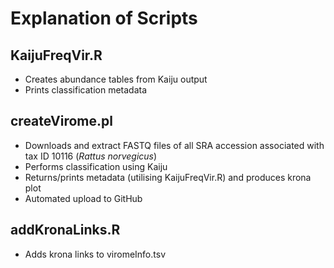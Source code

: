 # Explanation of Scripts

## KaijuFreqVir.R
* Creates abundance tables from Kaiju output
* Prints classification metadata

## createVirome.pl
* Downloads and extract FASTQ files of all SRA accession associated with tax ID 10116 (*Rattus norvegicus*)
* Performs classification using Kaiju
* Returns/prints metadata (utilising KaijuFreqVir.R) and produces krona plot
* Automated upload to GitHub

## addKronaLinks.R
* Adds krona links to viromeInfo.tsv
